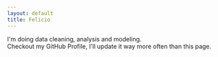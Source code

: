 ```yaml
---
layout: default
title: Felício
---
```


I'm doing data cleaning, analysis and modeling.<br>
Checkout my GitHub Profile, I'll update it way more often than this page.
